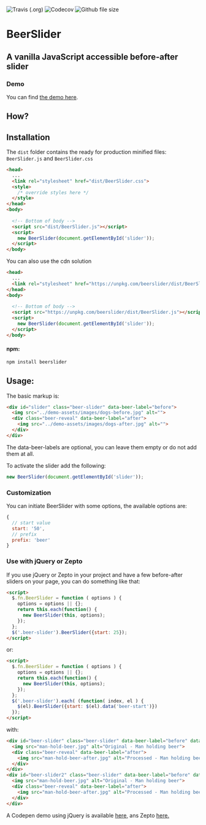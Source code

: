 ![Travis (.org)](https://img.shields.io/travis/pehaa/beerslider.svg?style=for-the-badge)
![Codecov](https://img.shields.io/codecov/c/github/pehaa/beerslider.svg?style=for-the-badge)
![Github file size](https://img.shields.io/github/size/pehaa/beerslider/dist/BeerSlider.js.svg?style=for-the-badge)

# BeerSlider

## A vanilla JavaScript accessible before-after slider


### Demo
You can find [the demo here](https://pepsized.com/wp-content/uploads/2018/09/beerslider/demo/index.html).

## How?


## Installation

The ```dist``` folder contains the ready for production minified files: ```BeerSlider.js``` and ```BeerSlider.css```
```html
<head>
  ...
  <link rel="stylesheet" href="dist/BeerSlider.css">
  <style>
    /* override styles here */
  </style>
</head>
<body>
  
  <!-- Bottom of body -->
  <script src="dist/BeerSlider.js"></script>
  <script>
    new BeerSlider(document.getElementById('slider'));
  </script>
</body>
```

You can also use the cdn solution
```html
<head>
  ...
  <link rel="stylesheet" href="https://unpkg.com/beerslider/dist/BeerSlider.css">
</head>
<body>
  
  <!-- Bottom of body -->
  <script src="https://unpkg.com/beerslider/dist/BeerSlider.js"></script>
  <script>
    new BeerSlider(document.getElementById('slider'));
  </script>
</body>
```


#### npm:
```bash
npm install beerslider
```

## Usage:

The basic markup is:

```html
<div id="slider" class="beer-slider" data-beer-label="before">
  <img src="../demo-assets/images/dogs-before.jpg" alt="">
  <div class="beer-reveal" data-beer-label="after">
    <img src="../demo-assets/images/dogs-after.jpg" alt="">
  </div>
</div>
```
The data-beer-labels are optional, you can leave them empty or do not add them at all.

To activate the slider add the following:
```js
new BeerSlider(document.getElementById('slider'));
```

### Customization

You can initiate BeerSlider with some options, the available options are:
```js
{
  // start value
  start: '50',
  // prefix 
  prefix: 'beer'
}
```
### Use with jQuery or Zepto

If you use jQuery or Zepto in your project and have a few before-after sliders on your page, you can do something like that:
```html
<script>
  $.fn.BeerSlider = function ( options ) {
    options = options || {};
    return this.each(function() {
      new BeerSlider(this, options);
    });
  };
  $('.beer-slider').BeerSlider({start: 25});
</script>
```
or:
```html
<script>
  $.fn.BeerSlider = function ( options ) {
    options = options || {};
    return this.each(function() {
      new BeerSlider(this, options);
    });
  };
  $('.beer-slider').each( (function( index, el ) {
    $(el).BeerSlider({start: $(el).data('beer-start')})
  });
</script>
```
with:
```html
<div id="beer-slider" class="beer-slider" data-beer-label="before" data-beer-start="25">
  <img src="man-hold-beer.jpg" alt="Original - Man holding beer">
  <div class="beer-reveal" data-beer-label="after">
    <img src="man-hold-beer-after.jpg" alt="Processed - Man holding beer">
  </div>
</div>
<div id="beer-slider2" class="beer-slider" data-beer-label="before" data-beer-start="75">
  <img src="man-hold-beer.jpg" alt="Original - Man holding beer">
  <div class="beer-reveal" data-beer-label="after">
    <img src="man-hold-beer-after.jpg" alt="Processed - Man holding beer">
  </div>
</div>
``` 
A Codepen demo using jQuery is available [here,](https://codepen.io/pehaa/pen/PdJqPE)
ans Zepto [here.](https://codepen.io/pehaa/pen/EebMgg)
